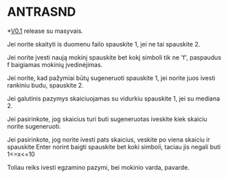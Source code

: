 # ANTRASND

*[V0.1](https://github.com/odiraitis/ANTRASND/releases/tag/v0.1)  release su masyvais.

Jei norite skaityti is duomenu failo spauskite 1, jei ne tai spauskite 2.

Jei norite įvesti naują mokinį spauskite bet kokį simboli tik ne 'f', paspaudus f baigiamas mokinių įvedinėjimas.

Jei norite, kad pažymiai būtų sugeneruoti spauskite 1, jei norite juos ivesti rankiniu budu, spauskite 2.

Jei galutinis pazymys skaiciuojamas su vidurkiu spauskite 1, jei su mediana 2.

Jei pasirinkote, jog skaicius turi buti sugeneruotas iveskite kiek skaiciu norite sugeneruoti.

Jei pasirinkote, jog norite ivesti pats skaicius, veskite po viena skaiciu ir spauskite Enter norint baigti spauskite bet koki simboli, taciau jis negali buti 1<=x<=10

Toliau reiks ivesti egzamino pazymi, bei mokinio varda, pavarde.
